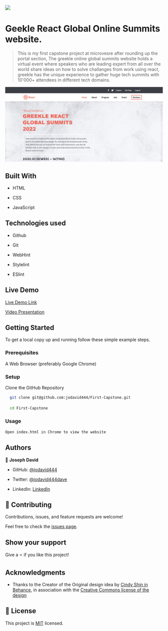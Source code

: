 ![](https://img.shields.io/badge/Microverse-blueviolet)

# Geekle React Global Online Summits website.

> This is my first capstone project at microvesre after rounding up the portal section, The greekle online global summits website holds a virtual event where speakers who are leading expert from all over the world share ideas on how to solve challanges from work using react, greekle has the unique experience to gather huge tech summits with 10'000+ attendees in different tech domains.

<img src="image/Screenshot 2023-03-31 184700.png" alt="Live Screenshot">

## Built With

- HTML

- CSS

- JavaScript

## Technologies used

- Github

- Git

- WebHint

- Stylelint

- ESlint

## Live Demo

[Live Demo Link](https://jodavid444.github.io/First-Capstone/)

[Video Presentation](https://drive.google.com/file/d/1gJyEXOM6y8kTRfMw3Sk-h-DpsQ34INfG/view?usp=share_link)

## Getting Started

To get a local copy up and running follow these simple example steps.

### Prerequisites

A Web Browser (preferably Google Chrome)

### Setup

Clone the GitHub Repository 

```sh
  git clone git@github.com:jodavid444/First-Capstone.git

  cd First-Capstone
```

### Usage
```sh
Open index.html in Chrome to view the website
```
## Authors

👤 **Joseph David**

- GitHub: [@jodavid444](https://github.com/jodavid444)

- Twitter: [@jodavid444dave](https://twitter.com/jodavid444dave)

- LinkedIn: [LinkedIn](https://linkedin.com/in/joseph-david-01a8a5243)

## 🤝 Contributing

Contributions, issues, and feature requests are welcome!

Feel free to check the [issues page](../../issues/).

## Show your support

Give a ⭐️ if you like this project!

## Acknowledgments

- Thanks to the Creator of the Original design idea by [Cindy Shin in Behance](https://www.behance.net/adagio07), in association with the [Creative Commons license of the design](https://creativecommons.org/licenses/by-nc/4.0/)

## 📝 License

This project is [MIT](./LICENSE) licensed.

